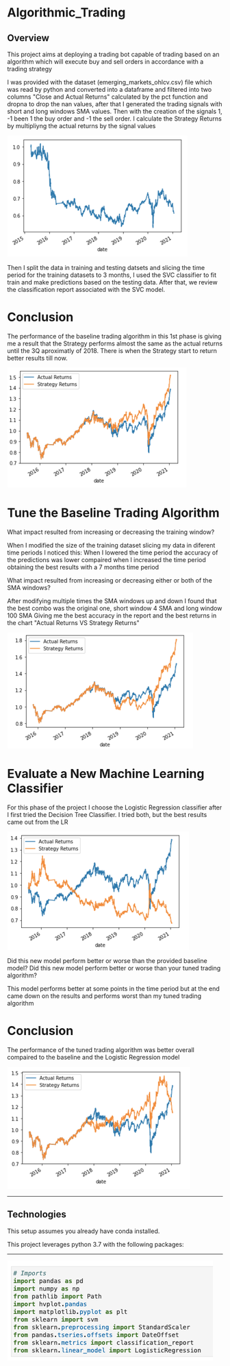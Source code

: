# Algorithmic_Trading

## Overview

This project aims at deploying a trading bot capable of trading based on an algorithm which will execute buy and sell orders in accordance with a trading strategy

I was provided with the dataset (emerging_markets_ohlcv.csv) file which was read by python and converted into a dataframe and filtered into two columns "Close and Actual Returns" calculated by the pct function and dropna to drop the nan values, after that I generated the trading signals with short and long windows SMA values. Then with the creation of the signals 1, -1 been 1 the buy order and -1 the sell order. I calculate the Strategy Returns by multipliyng the actual returns by the signal values

![Algorithmic_trading](images/Strategy_returns.png)

Then I split the data in training and testing datsets and slicing the time period for the training datasets to 3 months, I used the SVC classifier to fit train and make predictions based on the testing data. After that, we review the classification report associated with the SVC model.

# Conclusion 
The performance of the baseline trading algorithm in this 1st phase is giving me a result that the Strategy performs almost the same as the actual returns until the 3Q aproximatly of 2018. There is when the Strategy start to return better results till now.

![Algorithmic_trading](images/svm_plot.png)

# Tune the Baseline Trading Algorithm

What impact resulted from increasing or decreasing the training window?

When I modified the size of the training dataset slicing my data in diferent time periods I noticed this: When I lowered the time period the accuracy of the predictions was lower compaired when I increased the time period obtaining the best results with a 7 months time period  

What impact resulted from increasing or decreasing either or both of the SMA windows?

After modifying multiple times the SMA windows up and down I found that the best combo was the original one, short window 4 SMA and long window 100 SMA Giving me the best accuracy in the report and the best returns in the chart "Actual Returns VS Strategy Returns"

![Algorithmic_trading](images/7_month_plot.png)

# Evaluate a New Machine Learning Classifier
For this phase of the project I choose the Logistic Regression classifier after I first tried the Decision Tree Classifier. I tried both, but the best results came out from the LR

![Algorithmic_trading](images/Decision_tree_plot.png)

Did this new model perform better or worse than the provided baseline model? Did this new model perform better or worse than your tuned trading algorithm?

This model performs better at some points in the time period but at the end came down on the results and performs worst than my tuned trading algorithm

# Conclusion 

The performance of the tuned trading algorithm was better overall compaired to the baseline and the Logistic Regression model

![Algorithmic_trading](images/LR_plot.png)

---

## Technologies

This setup assumes you already have conda installed.

This project leverages python 3.7 with the following packages:



---


![Algorithmic_trading](images/imports.png)



